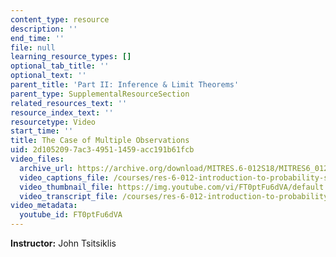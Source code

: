 ```yaml
---
content_type: resource
description: ''
end_time: ''
file: null
learning_resource_types: []
optional_tab_title: ''
optional_text: ''
parent_title: 'Part II: Inference & Limit Theorems'
parent_type: SupplementalResourceSection
related_resources_text: ''
resource_index_text: ''
resourcetype: Video
start_time: ''
title: The Case of Multiple Observations
uid: 2d105209-7ac3-4951-1459-acc191b61fcb
video_files:
  archive_url: https://archive.org/download/MITRES.6-012S18/MITRES6_012S18_L15-04_300k.mp4
  video_captions_file: /courses/res-6-012-introduction-to-probability-spring-2018/d40beafa776752bcbd34dc304e2a5a3e_FT0ptFu6dVA.vtt
  video_thumbnail_file: https://img.youtube.com/vi/FT0ptFu6dVA/default.jpg
  video_transcript_file: /courses/res-6-012-introduction-to-probability-spring-2018/a893cd5f885e496782733bddaf2af750_FT0ptFu6dVA.pdf
video_metadata:
  youtube_id: FT0ptFu6dVA
---
```


**Instructor:** John Tsitsiklis